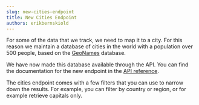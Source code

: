 ```yaml
---
slug: new-cities-endpoint
title: New Cities Endpoint
authors: erikbernskiold
---
```


For some of the data that we track, we need to map it to a city. For this reason we maintain a database of cities in the
world with a population over 500 people, based on the [GeoNames](https://www.geonames.org/) database.

We have now made this database available through the API. You can find the documentation for the new endpoint in the
[API reference](/docs/2.x/core-resources/cities).

The cities endpoint comes with a few filters that you can use to narrow down the results. For example, you can filter
by country or region, or for example retrieve capitals only.